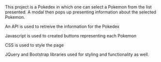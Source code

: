 This project is a Pokedex in which one can select a Pokemon from the list presented. A modal then pops up presenting information about the selected Pokemon.

An API is used to retreive the information for the Pokedex

Javascript is used to created buttons representing each Pokemon

CSS is used to style the page

JQuery and Bootstrap libraries used for styling and functionality as well. 